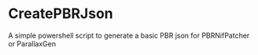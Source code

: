 # CreatePBRJson
A simple powershell script to generate a basic PBR json for PBRNifPatcher or ParallaxGen
